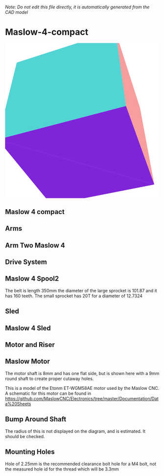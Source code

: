 ###### Note: Do not edit this file directly, it is automatically generated from the CAD model

# Maslow-4-compact

![](/project.svg)

## Maslow 4 compact


## Arms


## Arm Two Maslow 4


## Drive System


## Maslow 4 Spool2


The belt is length 350mm the diameter of the large sprocket is 101.87 and it has 160 teeth. The small sprocket has 20T for a diameter of 12.7324


## Sled


## Maslow 4 Sled


## Motor and Riser


## Maslow Motor


The motor shaft is 8mm and has one flat side, but is shown here with a 9mm round shaft to create proper cutaway holes.


This is a model of the Etonm ET-WGM58AE motor used by the Maslow CNC. A schematic for this motor can be found in https://github.com/MaslowCNC/Electronics/tree/master/Documentation/Data%20Sheets 


## Bump Around Shaft


The radius of this is not displayed on the diagram, and is estimated. It should be checked.


## Mounting Holes


Hole of 2.25mm is the recommended clearance bolt hole for a M4 bolt, not the measured hole id for the thread which will be 3.3mm 


